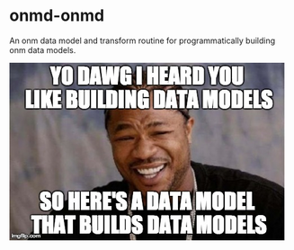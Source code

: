 onmd-onmd
=========

An onm data model and transform routine for programmatically building onm data models.

![oh never mind](onmd-onmd.jpg "onmd-onmd")


